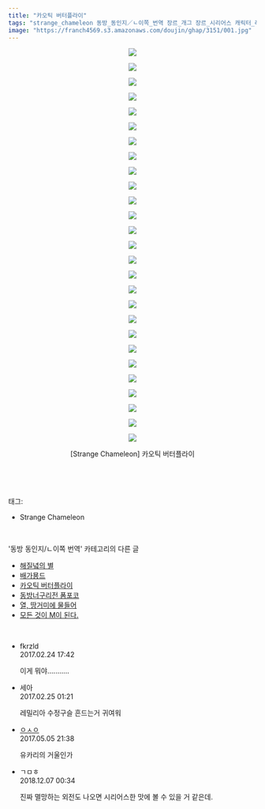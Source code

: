 ```yaml
---
title: "카오틱 버터플라이"
tags: "strange_chameleon 동방_동인지／ㄴ이쪽_번역 장르_개그 장르_시리어스 캐릭터_레밀리아 캐릭터_마리사 캐릭터_사쿠야 캐릭터_앨리스 캐릭터_유카리"
image: "https://franch4569.s3.amazonaws.com/doujin/ghap/3151/001.jpg"
---
```

<div class="article">
<p style="text-align: center; clear: none; float: none;"><img src="{{ site.imgserver2 }}/ghap/3151/001.jpg"/></p>
<p style="text-align: center; clear: none; float: none;"><img src="{{ site.imgserver2 }}/ghap/3151/002.jpg"/></p>
<p style="text-align: center; clear: none; float: none;"><img src="{{ site.imgserver2 }}/ghap/3151/003.jpg"/></p>
<p style="text-align: center; clear: none; float: none;"><img src="{{ site.imgserver2 }}/ghap/3151/004.jpg"/></p>
<p style="text-align: center; clear: none; float: none;"><img src="{{ site.imgserver2 }}/ghap/3151/005.jpg"/></p>
<p style="text-align: center; clear: none; float: none;"><img src="{{ site.imgserver2 }}/ghap/3151/006.jpg"/></p>
<p style="text-align: center; clear: none; float: none;"><img src="{{ site.imgserver2 }}/ghap/3151/007.jpg"/></p>
<p style="text-align: center; clear: none; float: none;"><img src="{{ site.imgserver2 }}/ghap/3151/008.jpg"/></p>
<p style="text-align: center; clear: none; float: none;"><img src="{{ site.imgserver2 }}/ghap/3151/009.jpg"/></p>
<p style="text-align: center; clear: none; float: none;"><img src="{{ site.imgserver2 }}/ghap/3151/010.jpg"/></p>
<p style="text-align: center; clear: none; float: none;"><img src="{{ site.imgserver2 }}/ghap/3151/011.jpg"/></p>
<p style="text-align: center; clear: none; float: none;"><img src="{{ site.imgserver2 }}/ghap/3151/012.jpg"/></p>
<p style="text-align: center; clear: none; float: none;"><img src="{{ site.imgserver2 }}/ghap/3151/013.jpg"/></p>
<p style="text-align: center; clear: none; float: none;"><img src="{{ site.imgserver2 }}/ghap/3151/014.jpg"/></p>
<p style="text-align: center; clear: none; float: none;"><img src="{{ site.imgserver2 }}/ghap/3151/015.jpg"/></p>
<p style="text-align: center; clear: none; float: none;"><img src="{{ site.imgserver2 }}/ghap/3151/016.jpg"/></p>
<p style="text-align: center; clear: none; float: none;"><img src="{{ site.imgserver2 }}/ghap/3151/017.jpg"/></p>
<p style="text-align: center; clear: none; float: none;"><img src="{{ site.imgserver2 }}/ghap/3151/018.jpg"/></p>
<p style="text-align: center; clear: none; float: none;"><img src="{{ site.imgserver2 }}/ghap/3151/019.jpg"/></p>
<p style="text-align: center; clear: none; float: none;"><img src="{{ site.imgserver2 }}/ghap/3151/020.jpg"/></p>
<p style="text-align: center; clear: none; float: none;"><img src="{{ site.imgserver2 }}/ghap/3151/021.jpg"/></p>
<p style="text-align: center; clear: none; float: none;"><img src="{{ site.imgserver2 }}/ghap/3151/022.jpg"/></p>
<p style="text-align: center; clear: none; float: none;"><img src="{{ site.imgserver2 }}/ghap/3151/023.jpg"/></p>
<p style="text-align: center; clear: none; float: none;"><img src="{{ site.imgserver2 }}/ghap/3151/024.jpg"/></p>
<p style="text-align: center; clear: none; float: none;"><img src="{{ site.imgserver2 }}/ghap/3151/025.jpg"/></p>
<p style="text-align: center; clear: none; float: none;"><img src="{{ site.imgserver2 }}/ghap/3151/026.jpg"/></p>
<p style="text-align: center; clear: none; float: none;"><img src="{{ site.imgserver2 }}/ghap/3151/027.jpg"/></p>
<p style="text-align: center; clear: none; float: none;">[Strange Chameleon] 카오틱 버터플라이</p>
<p><br/></p>
</div><br/>
<div class="tagTrail">
<p>태그: </p>
<ul>
<li>Strange Chameleon</li>
</ul>
</div><br/>
<div class="another">
<p>'동방 동인지/ㄴ이쪽 번역' 카테고리의 다른 글</p>
<ul>
<li><a href="/ghap_3153">해질녘의 별</a></li>
<li><a href="/ghap_3152">배가묭드</a></li>
<li><a href="/ghap_3151">카오틱 버터플라이</a></li>
<li><a href="/ghap_3150">동방너구리전 폼포코</a></li>
<li><a href="/ghap_3149">열, 땅거미에 물들어</a></li>
<li><a href="/ghap_3148">모든 것이 M이 된다.</a></li>
</ul>
</div><br/>
<div class="cb_module cb_fluid">
<div class="cb_wrt cb_profile">
<div class="comment">
<ul>
<li class="cb_thumb_off" id="comment14924036">
<div class="cb_comment_area">
<div class="cb_info_area">
<div class="cb_section">
<span class="cb_nick_name">fkrzld</span>
</div>
<div class="cb_section">
<span class="cb_date">2017.02.24 17:42 </span>
</div>
</div>
<div class="cb_dsc_comment">
<p class="cb_dsc">
											이게 뭐야...........
										</p>
</div>
</div></li>
<li class="cb_thumb_off" id="comment14924405">
<div class="cb_comment_area">
<div class="cb_info_area">
<div class="cb_section">
<span class="cb_nick_name">세아</span>
</div>
<div class="cb_section">
<span class="cb_date">2017.02.25 01:21 </span>
</div>
</div>
<div class="cb_dsc_comment">
<p class="cb_dsc">
											레밀리아 수정구슬 흔드는거 귀여워
										</p>
</div>
</div></li>
<li class="cb_thumb_off" id="comment14981785">
<div class="cb_comment_area">
<div class="cb_info_area">
<div class="cb_section">
<span class="cb_nick_name"> <a href="http://google" onclick="return openLinkInNewWindow(this)">ㅇㅅㅇ</a></span>
</div>
<div class="cb_section">
<span class="cb_date">2017.05.05 21:38 </span>
</div>
</div>
<div class="cb_dsc_comment">
<p class="cb_dsc">
											유카리의 거울인가
										</p>
</div>
</div></li>
<li class="cb_thumb_off" id="comment15383381">
<div class="cb_comment_area">
<div class="cb_info_area">
<div class="cb_section">
<span class="cb_nick_name">ㄱㅁㅎ</span>
</div>
<div class="cb_section">
<span class="cb_date">2018.12.07 00:34 </span>
</div>
</div>
<div class="cb_dsc_comment">
<p class="cb_dsc">
											진짜 멸망하는 외전도 나오면 시리어스한 맛에 볼 수 있을 거 같은데.
										</p>
</div>
</div></li>
</ul>
</div>
</div><!-- commentList close -->
</div><br/>
